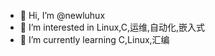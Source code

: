 - 👋 Hi, I’m @newluhux
- 👀 I’m interested in Linux,C,运维,自动化,嵌入式
- 🌱 I’m currently learning C,Linux,汇编
<!---
newluhux/newluhux is a ✨ special ✨ repository because its `README.md` (this file) appears on your GitHub profile.
You can click the Preview link to take a look at your changes.
--->
